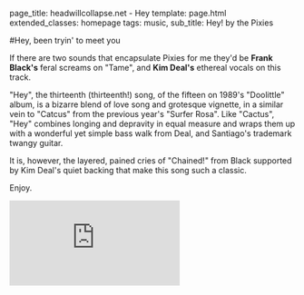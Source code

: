 page_title: headwillcollapse.net - Hey 
template: page.html
extended_classes: homepage
tags: music,
sub_title: Hey! by the Pixies

#Hey, been tryin' to meet you

If there are two sounds that encapsulate Pixies for me they'd be **Frank Black's** feral screams on "Tame", and **Kim Deal's** ethereal vocals on
this track.  

"Hey", the thirteenth (thirteenth!) song, of the fifteen on 1989's "Doolittle" album, is a bizarre blend of love song and
grotesque vignette, in a similar vein to "Catcus" from the previous year's "Surfer Rosa". Like "Cactus", "Hey" combines longing and depravity
in equal measure and wraps them up with a wonderful yet simple bass walk from Deal, and Santiago's trademark twangy guitar.

It is, however, the layered, pained cries of "Chained!" from Black supported by Kim Deal's quiet backing that make this song such a classic.

Enjoy.  

<div class="youtube-holder"><iframe src="https://www.youtube.com/embed/OdZGvMEeNLw" frameborder="0" allow="accelerometer; autoplay; encrypted-media; gyroscope; picture-in-picture" allowfullscreen></iframe></div>